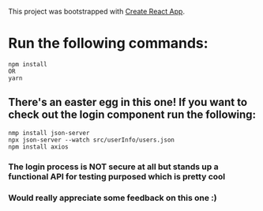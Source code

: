 This project was bootstrapped with [Create React App](https://github.com/facebook/create-react-app).

# Run the following commands:
    
    npm install
    OR
    yarn
    
## There's an easter egg in this one! If you want to check out the login component run the following:

    nmp install json-server
    npx json-server --watch src/userInfo/users.json
    npm install axios

### The login process is NOT secure at all but stands up a functional API for testing purposed which is pretty cool
### Would really appreciate some feedback on this one :)
